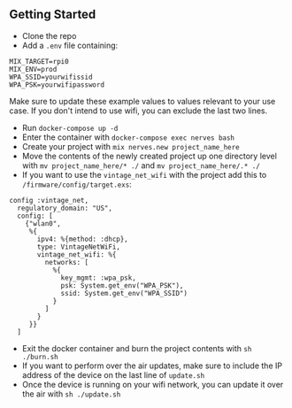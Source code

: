 ## Getting Started

* Clone the repo
* Add a `.env` file containing:
```
MIX_TARGET=rpi0
MIX_ENV=prod
WPA_SSID=yourwifissid
WPA_PSK=yourwifipassword
```
Make sure to update these example values to values relevant to your use case. If you don't intend to use wifi, you can exclude the last two lines.
* Run `docker-compose up -d`
* Enter the container with `docker-compose exec nerves bash`
* Create your project with `mix nerves.new project_name_here`
* Move the contents of the newly created project up one directory level with `mv project_name_here/* ./` and `mv project_name_here/.* ./`
* If you want to use the `vintage_net_wifi` with the project add this to `/firmware/config/target.exs`:
```
config :vintage_net,
  regulatory_domain: "US",
  config: [
    {"wlan0",
     %{
       ipv4: %{method: :dhcp},
       type: VintageNetWiFi,
       vintage_net_wifi: %{
         networks: [
           %{
             key_mgmt: :wpa_psk,
             psk: System.get_env("WPA_PSK"),
             ssid: System.get_env("WPA_SSID")
           }
         ]
       }
     }}
  ]
```
* Exit the docker container and burn the project contents with `sh ./burn.sh`
* If you want to perform over the air updates, make sure to include the IP address of the device on the last line of `update.sh`
* Once the device is running on your wifi network, you can update it over the air with `sh ./update.sh`
